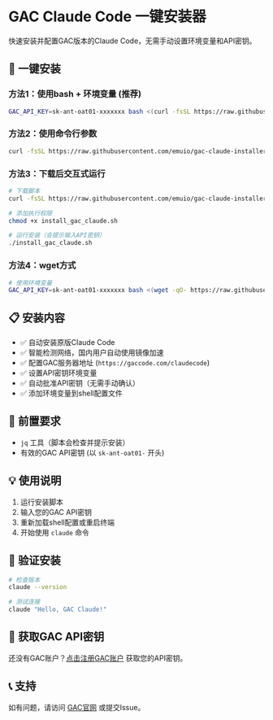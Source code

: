 # GAC Claude Code 一键安装器

快速安装并配置GAC版本的Claude Code，无需手动设置环境变量和API密钥。

## 🚀 一键安装

### 方法1：使用bash + 环境变量 (推荐)
```bash
GAC_API_KEY=sk-ant-oat01-xxxxxxx bash <(curl -fsSL https://raw.githubusercontent.com/emuio/gac-claude-installer/main/install_gac_claude.sh)
```

### 方法2：使用命令行参数
```bash
curl -fsSL https://raw.githubusercontent.com/emuio/gac-claude-installer/main/install_gac_claude.sh | bash -s sk-ant-oat01-xxxxxxx
```

### 方法3：下载后交互式运行
```bash
# 下载脚本
curl -fsSL https://raw.githubusercontent.com/emuio/gac-claude-installer/main/install_gac_claude.sh -o install_gac_claude.sh

# 添加执行权限
chmod +x install_gac_claude.sh

# 运行安装（会提示输入API密钥）
./install_gac_claude.sh
```

### 方法4：wget方式
```bash
# 使用环境变量
GAC_API_KEY=sk-ant-oat01-xxxxxxx bash <(wget -qO- https://raw.githubusercontent.com/emuio/gac-claude-installer/main/install_gac_claude.sh)
```

## 📋 安装内容

- ✅ 自动安装原版Claude Code
- ✅ 智能检测网络，国内用户自动使用镜像加速
- ✅ 配置GAC服务器地址 (`https://gaccode.com/claudecode`)
- ✅ 设置API密钥环境变量
- ✅ 自动批准API密钥（无需手动确认）
- ✅ 添加环境变量到shell配置文件

## 🔧 前置要求

- `jq` 工具（脚本会检查并提示安装）
- 有效的GAC API密钥 (以 `sk-ant-oat01-` 开头)

## 💡 使用说明

1. 运行安装脚本
2. 输入您的GAC API密钥
3. 重新加载shell配置或重启终端
4. 开始使用 `claude` 命令

## 🧪 验证安装

```bash
# 检查版本
claude --version

# 测试连接
claude "Hello, GAC Claude!"
```

## 🎯 获取GAC API密钥

还没有GAC账户？[点击注册GAC账户](https://gaccode.com/signup?ref=HBW1UC69) 获取您的API密钥。

## 📞 支持

如有问题，请访问 [GAC官网](https://gaccode.com) 或提交Issue。